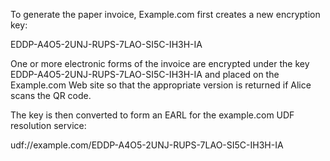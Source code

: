 To generate the paper invoice, Example.com first creates a new encryption key:

EDDP-A4O5-2UNJ-RUPS-7LAO-SI5C-IH3H-IA

One or more electronic forms of the invoice are encrypted under the key 
EDDP-A4O5-2UNJ-RUPS-7LAO-SI5C-IH3H-IA and placed on the Example.com Web site so that 
the appropriate version is returned if Alice scans the QR code.

The key is then converted to form an EARL for the example.com UDF resolution service:

udf://example.com/EDDP-A4O5-2UNJ-RUPS-7LAO-SI5C-IH3H-IA
